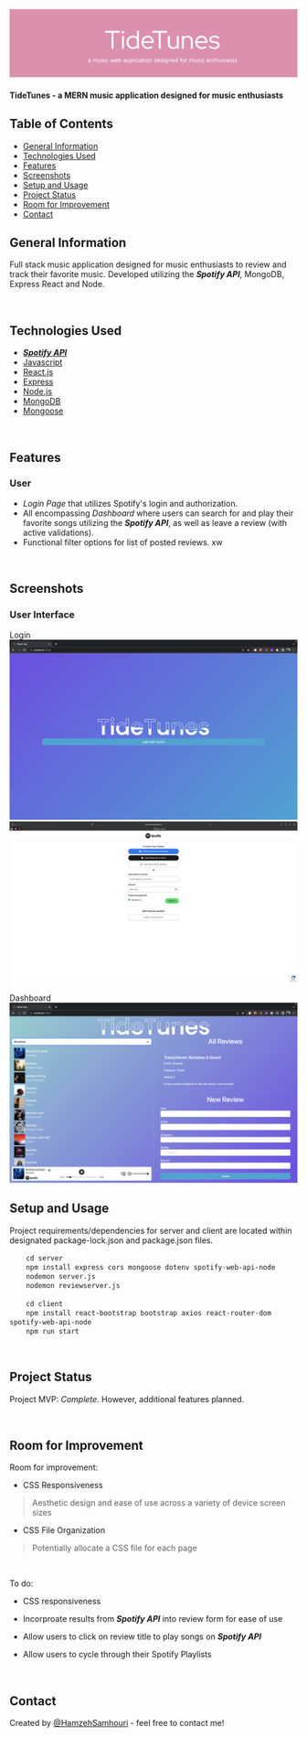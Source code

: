 ![](./site_images/github-header-image.png)

#### TideTunes - a MERN music application designed for music enthusiasts
<!-- > Live demo [_here_](https://www.example.com). -->

## Table of Contents
* [General Information](#general-information)
* [Technologies Used](#technologies-used)
* [Features](#features)
* [Screenshots](#screenshots)
* [Setup and Usage](#setup-and-usage)
* [Project Status](#project-status)
* [Room for Improvement](#room-for-improvement)
* [Contact](#contact)

## General Information
Full stack music application designed for music enthusiasts to review and track their favorite music. Developed utilizing the ***Spotify API***, MongoDB, Express React and Node.

<br>


## Technologies Used
* [***Spotify API***](https://developer.spotify.com/)
* [Javascript](https://www.javascript.com/)
* [React.js](https://reactjs.org/)
* [Express](https://expressjs.com/)
* [Node.js](https://nodejs.org/en/)
* [MongoDB](https://www.mongodb.com/)
* [Mongoose](https://mongoosejs.com/)

<br>


## Features
### User
- *Login Page* that utilizes Spotify's login and authorization.
- All encompassing *Dashboard* where users can search for and play their favorite songs utilizing the ***Spotify API***, as well as leave a review (with active validations).
- Functional filter options for list of posted reviews. 
xw
<br>


## Screenshots
### User Interface
Login
![Login](./site_images/login.png)
![Spotify Login](./site_images/spotifyauth.png)

Dashboard
![Dashboard](./site_images/dashboard.png)


## Setup and Usage
Project requirements/dependencies for server and client are located within designated  package-lock.json and package.json files. 

        cd server
        npm install express cors mongoose dotenv spotify-web-api-node
        nodemon server.js
        nodemon reviewserver.js

        cd client
        npm install react-bootstrap bootstrap axios react-router-dom spotify-web-api-node
        npm run start


<br>


## Project Status
Project MVP: _Complete_. However, additional features planned.

<br>

## Room for Improvement

Room for improvement:
- CSS Responsiveness
> Aesthetic design and ease of use across a variety of device screen sizes 
- CSS File Organization
> Potentially allocate a CSS file for each page
<br>


To do:
- CSS responsiveness

- Incorproate results from ***Spotify API*** into review form for ease of use

- Allow users to click on review title to play songs on ***Spotify API***

- Allow users to cycle through their Spotify Playlists

<br>

## Contact
Created by [@HamzehSamhouri](https://www.linkedin.com/in/hamzehsamhouri/) - feel free to contact me!
